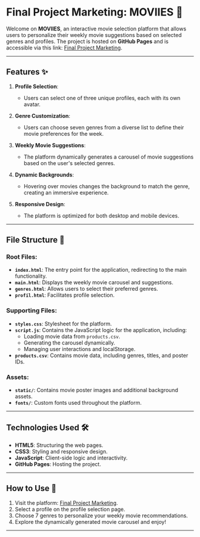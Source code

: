 # Final Project Marketing: MOVIIES 🎥

Welcome on **MOVIIES**, an interactive movie selection platform that allows users to personalize their weekly movie suggestions based on selected genres and profiles. The project is hosted on **GitHub Pages** and is accessible via this link: [Final Project Marketing](https://aymericlgrs.github.io/FinalProjectMarketing/).

---

## Features ✨

1. **Profile Selection**:
   - Users can select one of three unique profiles, each with its own avatar.

2. **Genre Customization**:
   - Users can choose seven genres from a diverse list to define their movie preferences for the week.

3. **Weekly Movie Suggestions**:
   - The platform dynamically generates a carousel of movie suggestions based on the user's selected genres.

4. **Dynamic Backgrounds**:
   - Hovering over movies changes the background to match the genre, creating an immersive experience.

5. **Responsive Design**:
   - The platform is optimized for both desktop and mobile devices.

---

## File Structure 📂

### Root Files:
- **`index.html`**: The entry point for the application, redirecting to the main functionality.
- **`main.html`**: Displays the weekly movie carousel and suggestions.
- **`genres.html`**: Allows users to select their preferred genres.
- **`profil.html`**: Facilitates profile selection.

### Supporting Files:
- **`styles.css`**: Stylesheet for the platform.
- **`script.js`**: Contains the JavaScript logic for the application, including:
  - Loading movie data from `products.csv`.
  - Generating the carousel dynamically.
  - Managing user interactions and localStorage.
- **`products.csv`**: Contains movie data, including genres, titles, and poster IDs.

### Assets:
- **`static/`**: Contains movie poster images and additional background assets.
- **`fonts/`**: Custom fonts used throughout the platform.

---

## Technologies Used 🛠️

- **HTML5**: Structuring the web pages.
- **CSS3**: Styling and responsive design.
- **JavaScript**: Client-side logic and interactivity.
- **GitHub Pages**: Hosting the project.

---

## How to Use 🚀

1. Visit the platform: [Final Project Marketing](https://aymericlgrs.github.io/FinalProjectMarketing/).
2. Select a profile on the profile selection page.
3. Choose 7 genres to personalize your weekly movie recommendations.
4. Explore the dynamically generated movie carousel and enjoy!

---

